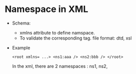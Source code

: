 # Namespace in XML

- Schema:
	- xmlns attribute to define namspace.
	- To validate the corresponding tag.
		file format: dtd, xsl

- Example

	`
	<root xmlns= ...>
		<ns1:aaa />
		<ns2:bbb />
	</root>
	`
	
	In the xml, there are 2 namespaces : ns1, ns2,